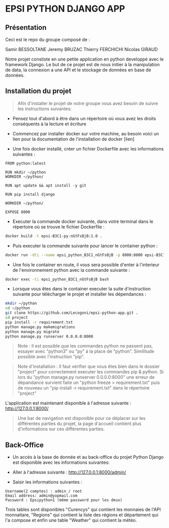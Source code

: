 # EPSI PYTHON DJANGO APP

## Présentation

Ceci est le repo du groupe composé de : 

Samir BESSOLTANE
Jeremy BRUZAC 
Thierry FERCHICHI
Nicolas GIRAUD


Notre projet constiste en une petite application en python developpé avec le framework Django. 
Le but de ce projet est de nous initier à la manipulation de data, la connexion a une API et le stockage de données en base de données.

## Installation du projet

> Afin d'installer le projet de notre groupe vous avez besoin de suivre les instructions suivantes:

- Pensez tout d'abord à être dans un répertoire où vous avez les droits conséquents à la lecture et écriture

- Commencez par installer docker sur votre machine, au besoin voici un lien pour la documentation de l'installation de docker [lien]

- Une fois docker installé, créer un fichier Dockerfile avec les informations suivantes :

```docker
FROM python:latest

RUN mkdir ~/python
WORKDIR ~/python/

RUN apt update && apt install -y git

RUN pip install django

WORKDIR ~/python/

EXPOSE 8000
```

- Executer la commande docker suivante, dans votre terminal dans le répertoire où se trouve le fichier Dockerfile :

```bash
docker build -t epsi-B3C1-py-nGtFsBjB:1.0 .
```

- Puis executer la commande suivante pour lancer le container python :

```bash
docker run -dti --name epsi_python_B3C1_nGtFsBjB -p 8000:8000 epsi-B3C1-py-nGtFsBjB:1.0
```
- Une fois le container en route, il vous sera possible d'enter à l'interieur de l'environnement python avec la commande suivante :

```bash
docker exec -ti epsi_python_B3C1_nGtFsBjB bash
```

- Lorsque vous êtes dans le container executer la suite d'instruction suivante pour télécharger le projet et installer les dépendances :

```bash
mkdir ~/python
cd ~/python
git clone https://github.com/Lecogoni/epsi-python-app.git .
cd project
pip install -r requirement.txt
python manage.py makemigrations
python manage.py migrate
python manage.py runserver 0.0.0.0:8000
```
> Note : Il est possible que les commandes python ne passent pas, essayer avec "python3" ou "py" à la place de "python". Similitude possible avec l'instruction "pip".

> Note d'installation : Il faut vérifier que vous êtes bien dans le dossier "project" pour correctement executer les commandes pip & python. Si lors du "python manage.py runserver 0.0.0.0:8000" une erreur de dépandance survient faite un "python freeze > requirement.txt" puis de nouveau un "pip install -r requirement.txt" dans le répertoire "project"

L'application est maintenant disponible à l'adresse suivante : http://127.0.0.1:8000/

> Une bar de navigation est disponible pour ce déplacer sur les différentes parties du projet, la page d'accueil contient plus d'informations sur ces différentes parties.

## Back-Office

- Un accès à la base de donnée et au back-office du projet Python Django est disponible avec les informations suivantes:

- Aller à l'adresse suivante : http://127.0.0.1:8000/admin/

- Saisir les informations suivantes :

```
Username(2 comptes) : admin / root
Email address: admin@yopmail.com
Password : Epsipython1 (même password pour les deux)
```

Trois tables sont disponibles "Curencys" qui contient les monnaies de l'API monnaitare, "Regions" qui contient la liste des régions et département qui l'a compose et enfin une table "Weather" qui contient la météo.